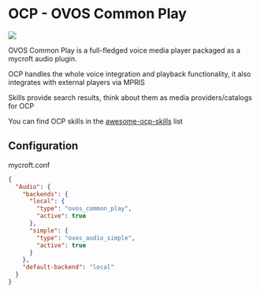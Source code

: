 # OCP - OVOS Common Play

![](./ovos_plugin_common_play/ocp/res/desktop/OCP.png) 


OVOS Common Play is a full-fledged voice media player packaged as a mycroft audio plugin.

OCP handles the whole voice integration and playback functionality, it also integrates with external players via MPRIS

Skills provide search results, think about them as media providers/catalogs for OCP

You can find OCP skills in the [awesome-ocp-skills](https://github.com/OpenVoiceOS/awesome-ocp-skills) list 


## Configuration

mycroft.conf

```json
{
  "Audio": {
    "backends": {
      "local": {
        "type": "ovos_common_play",
        "active": true
      },
      "simple": {
        "type": "ovos_audio_simple",
        "active": true
      }
    },
    "default-backend": "local"
  }
}
```
